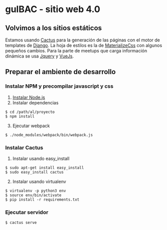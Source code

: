 # gulBAC - sitio web 4.0

## Volvimos a los sitios estáticos

Estamos usando [Cactus](https://github.com/koenbok/Cactus) para la generación de las páginas con el motor de templates de [Django](https://docs.djangoproject.com/en/dev/topics/templates/). La hoja de estilos es la de [MaterializeCss](http://materializecss.com/) con algunos pequeños cambios. Para la parte de meetups que carga información dinámica se usa [Jquery](http://jquery.com/) y [VueJs](http://vuejs.org/).

## Preparar el ambiente de desarrollo

### Instalar NPM y precompilar javascript y css

1. [Instalar Node.js](https://nodejs.org/en/download/package-manager/)
2. Instalar dependencias
```
$ cd /path/al/proyecto
$ npm install
```
3. Ejecutar webpack
```
$ ./node_modules/webpack/bin/webpack.js
```

### Instalar Cactus
1. Instalar usando easy_install
```
$ sudo apt-get install easy_install
$ sudo easy_install cactus
```
2. Instalar usando virtualenv
```
$ virtualenv -p python3 env
$ source env/bin/activate
$ pip install -r requirements.txt
```
### Ejecutar servidor
```
$ cactus serve
```